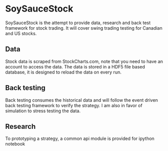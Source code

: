 # SoySauceStock
SoySauceStock is the attempt to provide data, research and back test framework for stock trading.
It will cover swing trading testing for Canadian and US stocks.

## Data
Stock data is scraped from StockCharts.com, note that you need to have an account to access the data.
The data is stored in a HDF5 file based database, it is designed to reload the data on every run.

## Back testing
Back testing consumes the historical data and will follow the event driven back testing framework to verify
the strategy. I am also in favor of simulation to stress testing the data.

## Research
To prototyping a strategy, a common api module is provided for ipython notebook

